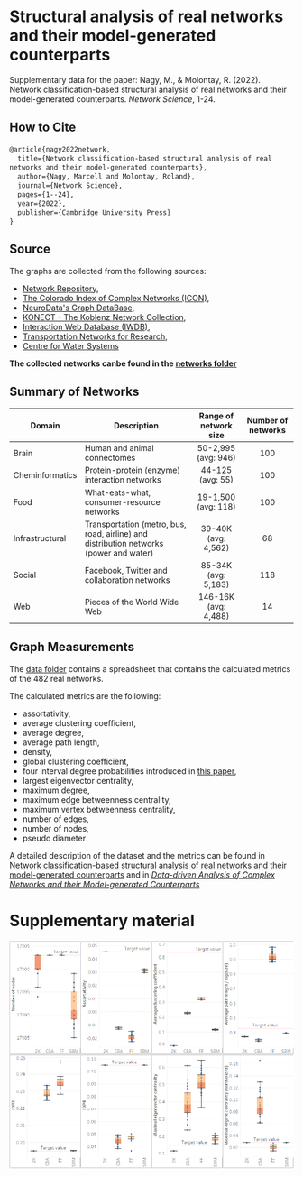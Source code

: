 # Structural analysis of real networks and their model-generated counterparts
Supplementary data for the paper: Nagy, M., & Molontay, R. (2022). Network classification-based structural analysis of real networks and their model-generated counterparts. *Network Science*, 1-24.
## How to Cite
```
@article{nagy2022network,
  title={Network classification-based structural analysis of real networks and their model-generated counterparts},
  author={Nagy, Marcell and Molontay, Roland},
  journal={Network Science},
  pages={1--24},
  year={2022},
  publisher={Cambridge University Press}
}

```


## Source
The graphs are collected from the following sources: 
* [Network Repository](http://networkrepository.com), 
* [The Colorado Index of Complex Networks (ICON)](http://networkrepository.com), 
* [NeuroData's Graph DataBase](http://openconnecto.me/graph-services/download/), 
* [KONECT - The Koblenz Network Collection](http://konect.uni-koblenz.de/), 
* [Interaction Web Database (IWDB)](https://www.nceas.ucsb.edu/interactionweb/resources.html), 
* [Transportation Networks for Research](https://github.com/bstabler/TransportationNetworks),
* [Centre for Water Systems](http://emps.exeter.ac.uk/engineering/research/cws/resources/benchmarks/)


__The collected networks canbe found in the [networks folder](./networks)__

## Summary of Networks


| Domain | Description | Range of network size | Number of networks |
|-----------------|--------------------------------------------------------------|:---------------------------------------:|:--------------:|
| Brain | Human and animal connectomes | 50-2,995 <br> (avg: 946) | 100 |
| Cheminformatics | Protein-protein (enzyme) interaction networks | 44-125 <br> (avg: 55) | 100 |
| Food | What-eats-what, consumer-resource networks | 19-1,500 <br> (avg: 118) | 100 |
| Infrastructural | Transportation (metro, bus, road, airline) and distribution networks (power and water) | 39-40K <br> (avg: 4,562) | 68 |
| Social | Facebook, Twitter and collaboration networks | 85-34K <br> (avg: 5,183) | 118 |
| Web | Pieces of the World Wide Web | 146-16K <br> (avg: 4,488) | 14 |



## Graph Measurements
The [data folder](./data) contains a spreadsheet that contains the calculated metrics of the 482 real networks. 

The calculated metrics are the following:
- assortativity, 
- average clustering coefficient, 
- average degree, 
- average path length, 
- density, 
- global clustering coefficient, 
- four interval degree probabilities introduced in [this paper](https://ieeexplore.ieee.org/abstract/document/7000748),
- largest eigenvector centrality, 
- maximum degree, 
- maximum edge betweenness centrality,
- maximum vertex betweenness centrality,
- number of edges,
- number of nodes, 
- pseudo diameter

A detailed description of the dataset and the metrics can be found in [Network classification-based structural analysis of real networks and their model-generated counterparts](https://www.cambridge.org/core/journals/network-science/article/abs/network-classificationbased-structural-analysis-of-real-networks-and-their-modelgenerated-counterparts/44C79234EAF40C5F02A340E15CD8F638) and in [*Data-driven Analysis of Complex Networks and their Model-generated Counterparts*](https://arxiv.org/abs/1810.08498)


# Supplementary material

![social](./suplementary/social_stability.png)
